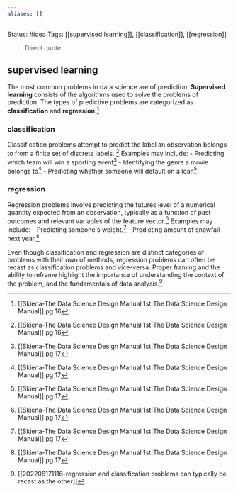 ```yaml
---
aliases: []
---
```

Status: #idea
Tags: [[supervised learning]], [[classification]], [[regression]]

>Direct quote
## supervised learning
The most common problems in data science are of prediction. 
**Supervised learning** consists of the algorithms used to solve the problems of prediction. The types of predictive problems are categorized as **classification** and **regression.**[^1]

### classification
Classification problems attempt to predict the label an observation belongs to from a finite set of discrete labels. [^1]
Examples may include:
	- Predicting which team will win a sporting event[^2]
	- Identifying the genre a movie belongs to[^2]
	- Predicting whether someone will default on a loan[^2]

### regression
Regression problems involve predicting the futures level of a numerical quantity expected from an observation, typically as a function of past outcomes and relevant variables of the feature vector.[^2] 
Examples may include:
	- Predicting someone's weight.[^2]
	- Predicting amount of snowfall next year.[^2]

Even though classification and regression are distinct categories of problems with their own of methods, regression problems can often be recast as classification problems and vice-versa. Proper framing and the ability to reframe highlight the importance of understanding the context of the problem, and the fundamentals of data analysis.[^3]
[^1]: [[Skiena-The Data Science  Design Manual 1st|The Data Science Design Manual]] pg 16
[^2]: [[Skiena-The Data Science  Design Manual 1st|The Data Science Design Manual]] pg 17
[^3]:[[202206171116-regression and classification problems can typically be recast as the other]]